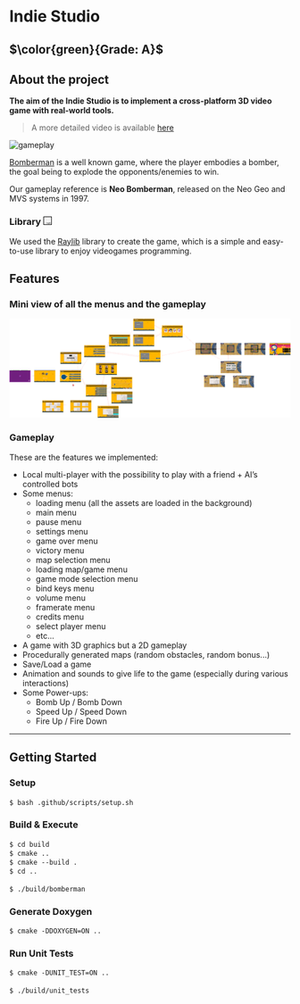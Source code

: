 # Indie Studio

## $\color{green}{Grade: A}$

## About the project

**The aim of the Indie Studio is to implement a cross-platform 3D video game with real-world tools.**

> A more detailed video is available [here](https://www.youtube.com/watch?v=_IWi5skP5Hg)

![gameplay](./Ressources/sprites/game.gif)


[Bomberman](https://en.wikipedia.org/wiki/Bomberman) is a well known game, where the player embodies a bomber, the goal being to explode the opponents/enemies to win.

Our gameplay reference is **Neo Bomberman**, released on the Neo Geo and MVS systems in 1997.

### Library <img src="./Ressources/sprites/Raylib_logo.png" height="15">

We used the [Raylib](https://www.raylib.com) library to create the game, which is a simple and easy-to-use library to enjoy videogames programming.

## Features

### Mini view of all the menus and the gameplay

<div align="center">

![schema](./Ressources/sprites/schema.png)

</div>

### Gameplay

These are the features we implemented:

- Local multi-player with the possibility to play with a friend + AI’s controlled bots
- Some menus:
  - loading menu (all the assets are loaded in the background)
  - main menu
  - pause menu
  - settings menu
  - game over menu
  - victory menu
  - map selection menu
  - loading map/game menu
  - game mode selection menu
  - bind keys menu
  - volume menu
  - framerate menu
  - credits menu
  - select player menu
  - etc...
- A game with 3D graphics but a 2D gameplay
- Procedurally generated maps (random obstacles, random bonus...)
- Save/Load a game
- Animation and sounds to give life to the game (especially during various interactions)
- Some Power-ups:
  - Bomb Up / Bomb Down
  - Speed Up / Speed Down
  - Fire Up / Fire Down

---

## Getting Started

### Setup
```
$ bash .github/scripts/setup.sh
```

### Build & Execute
```
$ cd build
$ cmake ..
$ cmake --build .
$ cd ..

$ ./build/bomberman
```

### Generate Doxygen
```
$ cmake -DDOXYGEN=ON ..
```

### Run Unit Tests
```
$ cmake -DUNIT_TEST=ON ..

$ ./build/unit_tests
```
